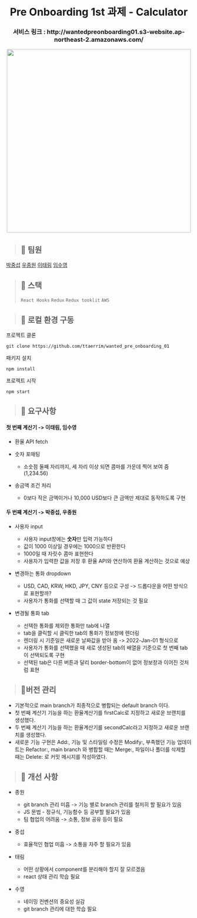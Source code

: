 <h1 align="center"> Pre Onboarding 1st 과제 - Calculator </h1>

<h3 align="center"> 서비스 링크 : http://wantedpreonboarding01.s3-website.ap-northeast-2.amazonaws.com/</h3>

<p align="center"><img width="500px" src="https://user-images.githubusercontent.com/43867711/151024262-9b25a17e-b619-49f1-91e4-53157dcf49ec.gif"></p>

> ## 📍 팀원

[박중섭](https://github.com/crucial-sub) [우종원](https://github.com/Ubermensch0608) [이태림](https://github.com/Ubermensch0608) [임수영](https://github.com/penguin311)

> ## 📍 스택
>
> `React Hooks` `Redux` `Redux tooklit` `AWS`

> ## 📍 로컬 환경 구동

프로젝트 클론

```
git clone https://github.com/ttaerrim/wanted_pre_onboarding_01
```

패키지 설치

```
npm install
```

프로젝트 시작

```
npm start
```

> ## 📍 요구사항

#### 첫 번째 계산기 -> 이태림, 임수영

- 환율 API fetch

- 숫자 포매팅

  - 소숫점 둘째 자리까지, 세 자리 이상 되면 콤마를 가운데 찍어 보여 줌 (1,234.56)

- 송금액 조건 처리
  - 0보다 작은 금액이거나 10,000 USD보다 큰 금액만 제대로 동작하도록 구현

#### 두 번째 계산기 -> 박중섭, 우종원

- 사용자 input

  - 사용자 input창에는 **숫자**만 입력 가능하다
  - 값이 1000 이상일 경우에는 1000으로 반환한다
  - 1000일 때 자릿수 콤마 표현한다
  - 사용자가 입력한 값을 저장 후 환율 API와 연산하여 환율 계산하는 것으로 예상

- 변경하는 통화 dropdown

  - USD, CAD, KRW, HKD, JPY, CNY 등으로 구성 -> 드롭다운을 어떤 방식으로 표현할까?
  - 사용자가 통화를 선택할 때 그 값이 state 저장되는 것 필요

- 변경될 통화 tab
  - 선택한 통화를 제외한 통화만 tab에 나열
  - tab을 클릭할 시 클릭한 tab의 통화가 정보창에 렌더링
  - 렌더링 시 기준일은 새로운 날짜값을 받아 옴 -> 2022-Jan-01 형식으로
  - 사용자가 통화를 선택했을 때 새로 생성된 tab의 배열을 기준으로 첫 번째 tab이 선택되도록 구현
  - 선택된 tab은 다른 버튼과 달리 border-bottom이 없어 정보창과 이어진 것처럼 표현

> ## 📍버전 관리

- 기본적으로 main branch가 최종적으로 병합되는 default branch 이다.
- 첫 번째 계산기 기능을 하는 환율계산기를 firstCalc로 지정하고 새로운 브랜치를 생성했다.
- 두 번째 계산기 기능을 하는 환율계산기를 secondCalc라고 지정하고 새로운 브랜치를 생성했다.
- 새로운 기능 구현은 Add:, 기능 및 스타일링 수정은 Modify:, 부족했던 기능 업데이트는 Refactor:, main branch 와 병합할 때는 Merge:, 파일이나 폴더를 삭제할 때는 Delete: 로 커밋 메시지를 작성하였다.<br/>

> ## 📍 개선 사항

- 종원

  - git branch 관리 미흡 -> 기능 별로 branch 관리를 철저히 할 필요가 있음
  - JS 문법 - 정규식, 기능함수 등 공부할 필요가 있음
  - 팀 협업의 어려움 -> 소통, 정보 공유 등이 필요

- 중섭

  - 효율적인 협업 미흡 -> 소통을 자주 할 필요가 있음

- 태림

  - 어떤 상황에서 component를 분리해야 할지 잘 모르겠음
  - react 상태 관리 학습 필요

- 수영
  - 네이밍 컨벤션의 중요성 실감
  - git branch 관리에 대한 학습 필요
